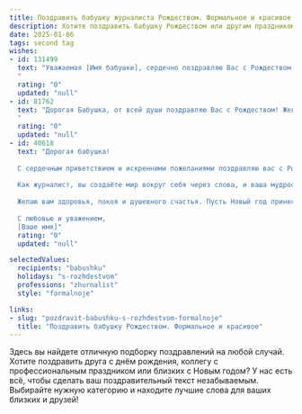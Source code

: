 ```yaml
---
title: Поздравить бабушку журналиста Рождеством. Формальное и красивое
description: Хотите поздравить бабушку Рождеством или другим праздником? Наш ИИ создаст незабываемое поздравление, а вы обязательно выделитесь среди других.  
date: 2025-01-06
tags: second tag
wishes:
- id: 131499
  text: "Уважаемая [Имя бабушки], сердечно поздравляю Вас с Рождеством Христовым!  Желаю Вам крепкого здоровья, мира, душевного тепла и благополучия в Новом году. Пусть этот светлый праздник наполнит Ваш дом радостью и уютом.  Пусть все Ваши начинания будут успешными, а жизнь — яркой и интересной, как лучшие репортажи! Счастливого Рождества!
  "
  rating: "0"
  updated: "null"
- id: 81762
  text: "Дорогая Бабушка, от всей души поздравляю Вас с Рождеством! Желаю Вам  мирного и теплого праздника, наполненного  радостью,  счастьем и крепким здоровьем. Пусть  в душе всегда звучит  яркая мелодия  любви  и  благополучия.
  "
  rating: "0"
  updated: "null"
- id: 40618
  text: "Дорогая бабушка!
  
  С сердечным приветствием и искренними пожеланиями поздравляю вас с Рождеством! Этот светлый праздник наполняет наши сердца надеждой, любовью и теплом семейного очага.
  
  Как журналист, вы создаёте мир вокруг себя через слова, и ваша мудрость и опыт вдохновляют всех нас. Пусть в этот волшебный день в вашем доме царит радость, а каждый миг будет наполнен счастливыми событиями и теплыми встречами с родными.
  
  Желаю вам здоровья, покоя и душевного счастья. Пусть Новый год принесет вам много позитивных эмоций и новых вдохновений для творчества.
  
  С любовью и уважением,
  [Ваше имя]"
  rating: "0"
  updated: "null"

selectedValues:
  recipients: "babushku"
  holidays: "s-rozhdestvom"
  professions: "zhurnalist"
  style: "formalnoje"

links:
- slug: "pozdravit-babushku-s-rozhdestvom-formalnoje"
  title: "Поздравить бабушку Рождеством. Формальное и красивое"
---
```


Здесь вы найдете отличную подборку поздравлений на любой случай.
Хотите поздравить друга с днём рождения, коллегу с профессиональным праздником или близких с Новым годом? У нас есть всё, чтобы сделать ваш поздравительный текст незабываемым. Выбирайте нужную категорию и находите лучшие слова для ваших близких и друзей!
